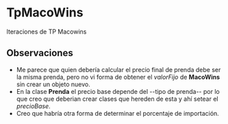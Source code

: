 # TpMacoWins
Iteraciones de TP Macowins

## Observaciones
* Me parece que quien debería calcular el precio final de prenda debe ser la misma prenda, pero no vi forma de obtener el _valorFijo_ de **MacoWins** sin crear un objeto nuevo.
* En la clase **Prenda** el precio base depende del --tipo de prenda-- por lo que creo que deberian crear clases que hereden de esta y ahí setear el _precioBase_.
* Creo que habría otra forma de determinar el porcentaje de importación.
